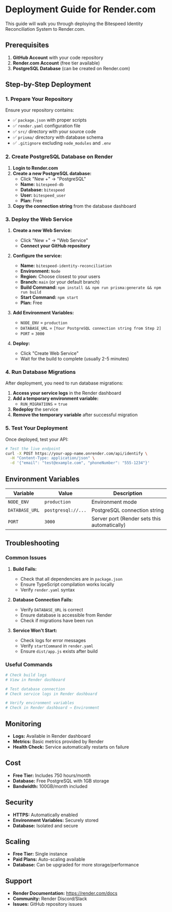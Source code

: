 # Deployment Guide for Render.com

This guide will walk you through deploying the Bitespeed Identity Reconciliation System to Render.com.

## Prerequisites

1. **GitHub Account** with your code repository
2. **Render.com Account** (free tier available)
3. **PostgreSQL Database** (can be created on Render.com)

## Step-by-Step Deployment

### 1. Prepare Your Repository

Ensure your repository contains:
- ✅ `package.json` with proper scripts
- ✅ `render.yaml` configuration file
- ✅ `src/` directory with your source code
- ✅ `prisma/` directory with database schema
- ✅ `.gitignore` excluding `node_modules` and `.env`

### 2. Create PostgreSQL Database on Render

1. **Login to Render.com**
2. **Create a new PostgreSQL database:**
   - Click "New +" → "PostgreSQL"
   - **Name:** `bitespeed-db`
   - **Database:** `bitespeed`
   - **User:** `bitespeed_user`
   - **Plan:** Free
3. **Copy the connection string** from the database dashboard

### 3. Deploy the Web Service

1. **Create a new Web Service:**
   - Click "New +" → "Web Service"
   - **Connect your GitHub repository**

2. **Configure the service:**
   - **Name:** `bitespeed-identity-reconciliation`
   - **Environment:** `Node`
   - **Region:** Choose closest to your users
   - **Branch:** `main` (or your default branch)
   - **Build Command:** `npm install && npm run prisma:generate && npm run build`
   - **Start Command:** `npm start`
   - **Plan:** Free

3. **Add Environment Variables:**
   - `NODE_ENV` = `production`
   - `DATABASE_URL` = `[Your PostgreSQL connection string from Step 2]`
   - `PORT` = `3000`

4. **Deploy:**
   - Click "Create Web Service"
   - Wait for the build to complete (usually 2-5 minutes)

### 4. Run Database Migrations

After deployment, you need to run database migrations:

1. **Access your service logs** in the Render dashboard
2. **Add a temporary environment variable:**
   - `RUN_MIGRATIONS` = `true`
3. **Redeploy** the service
4. **Remove the temporary variable** after successful migration

### 5. Test Your Deployment

Once deployed, test your API:

```bash
# Test the live endpoint
curl -X POST https://your-app-name.onrender.com/api/identify \
  -H "Content-Type: application/json" \
  -d '{"email": "test@example.com", "phoneNumber": "555-1234"}'
```

## Environment Variables

| Variable | Value | Description |
|----------|-------|-------------|
| `NODE_ENV` | `production` | Environment mode |
| `DATABASE_URL` | `postgresql://...` | PostgreSQL connection string |
| `PORT` | `3000` | Server port (Render sets this automatically) |

## Troubleshooting

### Common Issues

1. **Build Fails:**
   - Check that all dependencies are in `package.json`
   - Ensure TypeScript compilation works locally
   - Verify `render.yaml` syntax

2. **Database Connection Fails:**
   - Verify `DATABASE_URL` is correct
   - Ensure database is accessible from Render
   - Check if migrations have been run

3. **Service Won't Start:**
   - Check logs for error messages
   - Verify `startCommand` in `render.yaml`
   - Ensure `dist/app.js` exists after build

### Useful Commands

```bash
# Check build logs
# View in Render dashboard

# Test database connection
# Check service logs in Render dashboard

# Verify environment variables
# Check in Render dashboard → Environment
```

## Monitoring

- **Logs:** Available in Render dashboard
- **Metrics:** Basic metrics provided by Render
- **Health Check:** Service automatically restarts on failure

## Cost

- **Free Tier:** Includes 750 hours/month
- **Database:** Free PostgreSQL with 1GB storage
- **Bandwidth:** 100GB/month included

## Security

- **HTTPS:** Automatically enabled
- **Environment Variables:** Securely stored
- **Database:** Isolated and secure

## Scaling

- **Free Tier:** Single instance
- **Paid Plans:** Auto-scaling available
- **Database:** Can be upgraded for more storage/performance

## Support

- **Render Documentation:** https://render.com/docs
- **Community:** Render Discord/Slack
- **Issues:** GitHub repository issues 